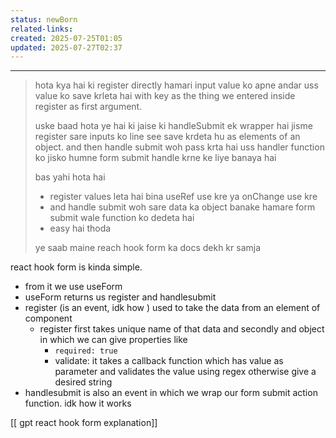 ```yaml
---
status: newBorn
related-links: 
created: 2025-07-25T01:05
updated: 2025-07-27T02:37
---
```

---

> hota kya hai ki register directly hamari input value ko apne andar uss value ko save krleta hai with key as the thing we entered inside register as first argument. 
> 
> uske baad hota ye hai ki jaise ki handleSubmit ek wrapper hai jisme register sare inputs ko line see save krdeta hu as elements of an object. and then handle submit woh pass krta hai uss handler function ko jisko humne form submit handle krne ke liye banaya hai
> 
> bas yahi hota hai
> 
> - register values leta hai bina useRef use kre ya onChange use kre
> - and handle submit woh sare data ka object banake hamare form submit wale function ko dedeta hai
> - easy hai thoda
> 
> ye saab maine reach hook form ka docs dekh kr samja


react hook form is kinda simple.
- from it we use useForm
- useForm returns us register and handlesubmit
- register (is an event, idk how ) used to take the data from an element of component
	- register first takes unique name of that data and secondly and object in which we can give properties like
		- `required: true` 
		- validate: it takes a callback function which has value as parameter and validates the value using regex otherwise give a desired string
- handlesubmit is also an event in which we wrap our form submit action function. idk how it works


[[ gpt react hook form explanation]]

